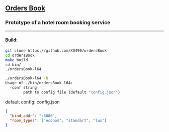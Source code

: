 [Orders Book](https://github.com/XO490/ordersBook)
---
### Prototype of a hotel room booking service

---

#### Build:
```bash
git clone https://github.com/XO490/ordersBook
cd ordersBook
make build
cd bin/
./ordersBook-l64
```

```bash
./ordersBook-l64 -h           
Usage of ./bin/ordersBook-l64:
  -conf string
        path to config file (default "config.json")
```

default config: config.json
```json
{
  "bind_addr": ":8080",
  "room_types": ["econom", "standart", "lux"]
}
```
